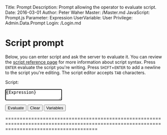 ﻿Title: Prompt
Description: Prompt allowing the operator to evaluate script.
Date: 2016-03-01
Author: Peter Waher
Master: /Master.md
JavaScript: Prompt.js
Parameter: Expression
UserVariable: User
Privilege: Admin.Data.Prompt
Login: /Login.md

Script prompt
=============================

Below, you can enter script and ask the server to evaluate it. You can review the [script reference page](Script.md) for more information about 
script syntax. Press `ENTER` evaluate the script you're writing. Press `SHIFT`+`ENTER` to add a newline to the script you're editing. The script 
editor accepts `TAB` characters.

Script:  
<textarea id="script" autofocus="autofocus" wrap="hard" onkeydown="return ScriptKeyDown(this,event);">{Expression}</textarea>

<button type="submit" onclick="EvaluateExpression();">Evaluate</button>
<button type="button" onclick="ClearAll();">Clear</button>
<button type="button" onclick="ListVariables();">Variables</button>

============================================================================================================================================

<div id="Results"></div>